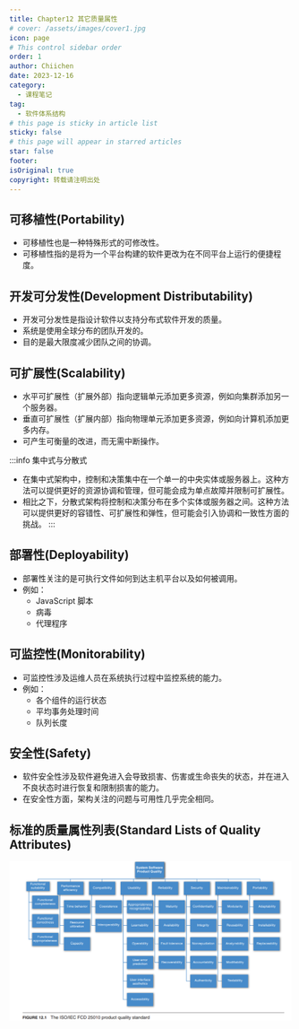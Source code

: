 ```yaml
---
title: Chapter12 其它质量属性
# cover: /assets/images/cover1.jpg
icon: page
# This control sidebar order
order: 1
author: Chiichen
date: 2023-12-16
category:
  - 课程笔记
tag:
  - 软件体系结构
# this page is sticky in article list
sticky: false
# this page will appear in starred articles
star: false
footer:
isOriginal: true
copyright: 转载请注明出处
---
```


## 可移植性(Portability)

- 可移植性也是一种特殊形式的可修改性。
- 可移植性指的是将为一个平台构建的软件更改为在不同平台上运行的便捷程度。

## 开发可分发性(Development Distributability)

- 开发可分发性是指设计软件以支持分布式软件开发的质量。
- 系统是使用全球分布的团队开发的。
- 目的是最大限度减少团队之间的协调。

## 可扩展性(Scalability)

- 水平可扩展性（扩展外部）指向逻辑单元添加更多资源，例如向集群添加另一个服务器。
- 垂直可扩展性（扩展内部）指向物理单元添加更多资源，例如向计算机添加更多内存。
- 可产生可衡量的改进，而无需中断操作。

:::info 集中式与分散式

- 在集中式架构中，控制和决策集中在一个单一的中央实体或服务器上。这种方法可以提供更好的资源协调和管理，但可能会成为单点故障并限制可扩展性。
- 相比之下，分散式架构将控制和决策分布在多个实体或服务器之间。这种方法可以提供更好的容错性、可扩展性和弹性，但可能会引入协调和一致性方面的挑战。
  :::

## 部署性(Deployability)

- 部署性关注的是可执行文件如何到达主机平台以及如何被调用。
- 例如：
  - JavaScript 脚本
  - 病毒
  - 代理程序

## 可监控性(Monitorability)

- 可监控性涉及运维人员在系统执行过程中监控系统的能力。
- 例如：
  - 各个组件的运行状态
  - 平均事务处理时间
  - 队列长度

## 安全性(Safety)

- 软件安全性涉及软件避免进入会导致损害、伤害或生命丧失的状态，并在进入不良状态时进行恢复和限制损害的能力。
- 在安全性方面，架构关注的问题与可用性几乎完全相同。

## 标准的质量属性列表(Standard Lists of Quality Attributes)

![ The ISO/IEC FCD 25010 product quality standard](images/Chapter12其它质量属性/image.png)
